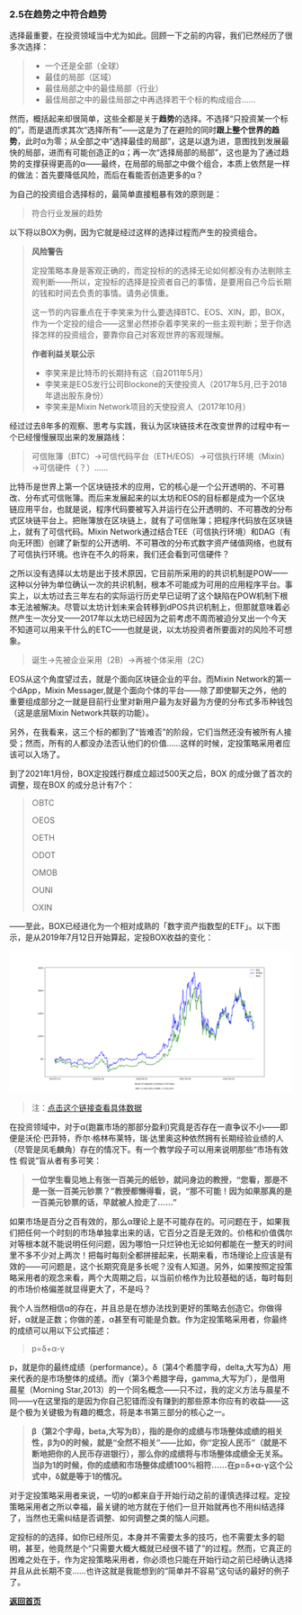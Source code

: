 ### 2.5在趋势之中符合趋势

选择最重要，在投资领域当中尤为如此。回顾一下之前的内容，我们已然经历了很多次选择：

> - 一个还是全部（全球）
> - 最佳的局部（区域）
> - 最佳局部之中的最佳局部（行业）
> - 最佳局部之中的最佳局部之中再选择若干个标的构成组合……

然而，概括起来却很简单，这些全都是关于**趋势**的选择。不选择“只投资某一个标的”，而是退而求其次“选择所有”——这是为了在避险的同时**跟上整个世界的趋势**，此时α为零；从全部之中“选择最佳的局部”，这是以退为进，意图找到发展最快的局部，进而有可能创造正的α；再一次“选择局部的局部”，这也是为了通过趋势的支撑获得更高的α——最终，在局部的局部之中做个组合，本质上依然是一样的做法：首先要降低风险，而后在看能否创造更多的α？

为自己的投资组合选择标的，最简单直接粗暴有效的原则是：

> 符合行业发展的趋势

以下将以BOX为例，因为它就是经过这样的选择过程而产生的投资组合。

> **风险警告**
>
> 定投策略本身是客观正确的，而定投标的的选择无论如何都没有办法剔除主观判断——所以，定投标的选择是投资者自己的事情，是要用自己今后长期的钱和时间去负责的事情。请务必慎重。
>
> 这一节的内容重点在于李笑来为什么要选择BTC、EOS、XIN，即，BOX，作为一个定投的组合——这里必然掺杂着李笑来的一些主观判断；至于你选择怎样的投资组合，要靠你自己对客观世界的客观理解。
>
> **作者利益关联公示**
>
> - 李笑来是比特币的长期持有这（自2011年5月）
> - 李笑来是EOS发行公司Blockone的天使投资人（2017年5月,已于2018年退出股东身份）
> - 李笑来是Mixin Network项目的天使投资人（2017年10月）

经过过去8年多的观察、思考与实践，我认为区块链技术在改变世界的过程中有一个已经慢慢展现出来的发展路线：

> 可信账簿（BTC）→可信代码平台（ETH/EOS）→可信执行环境（Mixin）→可信硬件（？）……

比特币是世界上第一个区块链技术的应用，它的核心是一个公开透明的、不可篡改、分布式可信账簿。而后来发展起来的以太坊和EOS的目标都是成为一个区块链应用平台，也就是说，程序代码要被写入并运行在公开透明的、不可篡改的分布式区块链平台上。把账簿放在区块链上，就有了可信账簿；把程序代码放在区块链上，就有了可信代码。Mixin Network通过结合TEE（可信执行环境）和DAG（有向无环图）创建了新型的公开透明、不可篡改的分布式数字资产储值网络，也就有了可信执行环境。也许在不久的将来，我们还会看到可信硬件？

之所以没有选择以太坊是出于技术原因，它目前所采用的的共识机制是POW——这种以分钟为单位确认一次的共识机制，根本不可能成为可用的应用程序平台。事实上，以太坊过去三年左右的实际运行历史早已证明了这个缺陷在POW机制下根本无法被解决。尽管以太坊计划未来会转移到dPOS共识机制上，但那就意味着必然产生一次分叉——2017年以太坊已经因为之前考虑不周而被迫分叉出一个今天不知道可以用来干什么的ETC——也就是说，以太坊投资者所要面对的风险不可想象。

> 诞生→先被企业采用（2B）→再被个体采用（2C）

EOS从这个角度望过去，就是个面向区块链企业的平台。而Mixin Network的第一个dApp，Mixin Messager,就是个面向个体的平台——除了即使聊天之外，他的重要组成部分之一就是目前行业里对新用户最为友好最为方便的分布式多币种钱包（这是底层Mixin Network共联的功能）。

另外，在我看来，这三个标的都到了“皆难否”的阶段，它们当然还没有被所有人接受；然而，所有的人都没办法否认他们的价值……这样的时候，定投策略采用者应该可以入场了。

到了2021年1月份，BOX定投践行群成立超过500天之后，BOX 的成分做了首次的调整，现在BOX 的成分总计有7个：

> ○BTC
>
> ○EOS
>
> ○ETH
>
> ○DOT
>
> ○MOB
>
> ○UNI
>
> ○XIN

——至此，BOX已经进化为一个相对成熟的「数字资产指数型的ETF」。以下图示，是从2019年7月12日开始算起，定投BOX收益的变化：

![box-historical-price-change](assets/images/box-historical-price-change-16423460666453.png)

> 注：[点击这个链接查看具体数据](https://github.com/xiaolai/regular-investing-in-box/tree/master/data)

在投资领域中，对于α(跑赢市场的那部分盈利)究竟是否存在一直争议不小——即便是沃伦·巴菲特，乔尔·格林布莱特，瑞·达里奥这种依然拥有长期经验业绩的人（尽管是凤毛麟角）存在的情况下。有一个教学段子可以用来说明那些“市场有效性 假说”盲从者有多可笑：

> **一位学生看见地上有张一百美元的纸钞，就问身边的教授，“您看，那是不是一张一百美元钞票？”教授都懒得看，说，“那不可能！因为如果那真的是一百美元钞票的话，早就被人捡走了……”**

如果市场是百分之百有效的，那么α理论上是不可能存在的。可问题在于，如果我们把任何一个时刻的市场单独拿出来的话，它百分之百是无效的。价格和价值偶尔对等根本就不能说明任何问题，因为哪怕一只烂钟也无论如何都能在一整天的时间里不多不少对上两次！把每时每刻全都拼接起来，长期来看，市场理论上应该是有效的——可问题是，这个长期究竟是多长呢？没有人知道。另外，如果按照定投策略采用者的观念来看，两个大周期之后，以当前价格作为比较基础的话，每时每刻的市场价格偏差就显得更大了，不是吗？

我个人当然相信α的存在，并且总是在想办法找到更好的策略去创造它。你做得好，α就是正数；你做的差，α甚至有可能是负数。作为定投策略采用者，你最终的成绩可以用以下公式描述：

> p=δ+α-γ

p，就是你的最终成绩（performance）。δ（第4个希腊字母，delta,大写为Δ）用来代表的是市场整体的成绩。而γ（第3个希腊字母，gamma,大写为Γ），是借用晨星（Morning Star,2013）的一个同名概念——只不过，我的定义方法与晨星不同——γ在这里指的是因为你自己犯错而没有赚到的那些原本你应有的收益——这是个极为关键极为有趣的概念，将是本书第三部分的核心之一。

> **β（第2个字母，beta,大写为Β），指的是你的成绩与市场整体成绩的相关性，β为0的时候，就是“全然不相关”——比如，你“定投人民币”（就是不断地把你的人民币存进银行），那么你的成绩将与市场整体成绩全无关系。当β为1的时候，你的成绩和市场整体成绩100%相符……在p=δ+α-γ这个公式中，δ就是等于1的情况。**

对于定投策略采用者来说，一切的α都来自于开始行动之前的谨慎选择过程。定投策略采用者之所以幸福，最关键的地方就在于他们一旦开始就再也不用纠结选择了，当然也无需纠结是否调整、如何调整之类的恼人问题。

定投标的的选择，如你已经所见，本身并不需要太多的技巧，也不需要太多的聪明，甚至，他竟然是个“只需要大概大概就已经很不错了”的过程。然而，它真正的困难之处在于，作为定投策略采用者，你必须也只能在开始行动之前已经确认选择并且从此长期不变……也许这就是我能想到的“简单并不容易”这句话的最好的例子了。

[**返回首页**](./index.md)
